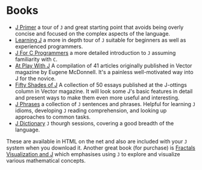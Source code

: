 # Books

- [J Primer](https://www.jsoftware.com/help/primer/contents.htm) a tour of `J` and great starting point that avoids being overly concise and focused on the complex aspects of the language.
- [Learning J](https://www.jsoftware.com/help/learning/contents.htm) a more in depth tour of `J` suitable for beginners as well as experienced programmers.
- [J For C Programmers](https://www.jsoftware.com/help/jforc/contents.htm) a more detailed introduction to `J` assuming familiarity with `C`.
- [At Play With J](https://code.jsoftware.com/wiki/At_Play_With_J) A compilation of 41 articles originally published in Vector magazine by Eugene McDonnell. It's a painless well-motivated way into J for the novice.
- [Fifty Shades of J](https://code.jsoftware.com/wiki/Fifty_Shades_of_J) A collection of 50 essays published at the J-ottings column in Vector magazine. It will look some J's basic features in detail and present ways to make them even more useful and interesting.
- [J Phrases](https://www.jsoftware.com/help/phrases/contents.htm) a collection of `J` sentences and phrases. Helpful for learning `J` idioms, developing `J` reading comprehension, and looking up approaches to common tasks.
- [J Dictionary](https://www.jsoftware.com/help/dictionary/contents.htm) `J` thourgh sessions, covering a good breadth of the language.

These are available in HTML on the net and also are included with your `J` system when you download it.
Another great book (for purchase) is [Fractals Visualization and J](https://books.google.ca/books?id=Qs2kCwAAQBAJ&printsec=frontcover&source=gbs_ge_summary_r&cad=0#v=onepage&q&f=false) which emphasises using `J` to explore and visualize various mathematical concepts.
